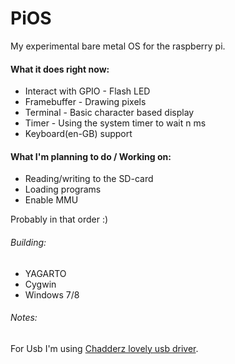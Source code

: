PiOS
====

My experimental bare metal OS for the raspberry pi.

#### What it does right now:
* Interact with GPIO - Flash LED
* Framebuffer - Drawing pixels
* Terminal - Basic character based display
* Timer - Using the system timer to wait n ms
* Keyboard(en-GB) support

#### What I'm planning to do / Working on:
* Reading/writing to the SD-card
* Loading programs
* Enable MMU

Probably in that order :)

###### Building:
* YAGARTO
* Cygwin
* Windows 7/8

###### Notes:
For Usb I'm using [Chadderz lovely usb driver](https://github.com/Chadderz121/csud).
